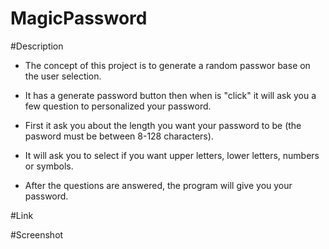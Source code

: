 # MagicPassword

#Description

* The concept of this project is to generate a random passwor base on the user selection. 

* It has a generate password button then when is "click" it will ask you a few question to personalized your password.

* First it ask you about the length you want your password to be (the pasword must be between 8-128 characters).

* It will ask you to select if you want upper letters, lower letters, numbers or symbols.

* After the questions are answered, the program will give you your password.

#Link 



#Screenshot

